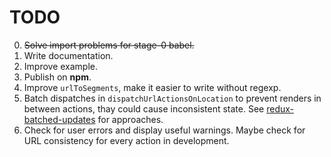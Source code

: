 # TODO

0. ~~Solve import problems for stage-0 babel.~~
0. Write documentation.
0. Improve example.
0. Publish on **npm**.
0. Improve `urlToSegments`, make it easier to write without regexp.
0. Batch dispatches in `dispatchUrlActionsOnLocation` to prevent renders in between actions, thay could cause inconsistent state. See [redux-batched-updates](https://github.com/acdlite/redux-batched-updates) for approaches.
0. Check for user errors and display useful warnings. Maybe check for URL consistency for every action in development.

